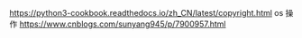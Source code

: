 https://python3-cookbook.readthedocs.io/zh_CN/latest/copyright.html
os 操作
https://www.cnblogs.com/sunyang945/p/7900957.html
